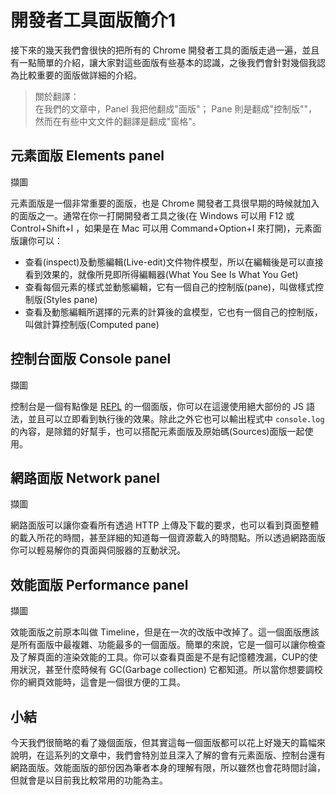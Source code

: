 # 開發者工具面版簡介1

接下來的幾天我們會很快的把所有的 Chrome 開發者工具的面版走過一遍，並且有一點簡單的介紹，讓大家對這些面版有些基本的認識，之後我們會針對幾個我認為比較重要的面版做詳細的介紹。

> 關於翻譯：  
> 在我們的文章中，Panel 我把他翻成"面版"； Pane 則是翻成"控制版""，然而在有些中文文件的翻譯是翻成"窗格"。

## 元素面版 Elements panel

擷圖

元素面版是一個非常重要的面版，也是 Chrome 開發者工具很早期的時候就加入的面版之一。通常在你一打開開發者工具之後(在 Windows 可以用 F12 或 Control+Shift+I ，如果是在 Mac 可以用 Command+Option+I 來打開)，元素面版讓你可以：

- 查看(inspect)及動態編輯(Live-edit)文件物件模型，所以在編輯後是可以直接看到效果的，就像所見即所得編輯器(What You See Is What You Get)
- 查看每個元素的樣式並動態編輯，它有一個自己的控制版(pane)，叫做樣式控制版(Styles pane)
- 查看及動態編輯所選擇的元素的計算後的盒模型，它也有一個自己的控制版，叫做計算控制版(Computed pane)


## 控制台面版 Console panel

擷圖

控制台是一個有點像是 [REPL](https://zh.wikipedia.org/wiki/%E8%AF%BB%E5%8F%96%EF%B9%A3%E6%B1%82%E5%80%BC%EF%B9%A3%E8%BE%93%E5%87%BA%E5%BE%AA%E7%8E%AF) 的一個面版，你可以在這邊使用絕大部份的 JS 語法，並且可以立即看到執行後的效果。除此之外它也可以輸出程式中 `console.log` 的內容，是除錯的好幫手，也可以搭配元素面版及原始碼(Sources)面版一起使用。

## 網路面版 Network panel
擷圖

網路面版可以讓你查看所有透過 HTTP 上傳及下載的要求，也可以看到頁面整體的載入所花的時間，甚至詳細的知道每一個資源載入的時間點。所以透過網路面版你可以輕易解你的頁面與伺服器的互動狀況。


## 效能面版 Performance panel
擷圖

效能面版之前原本叫做 Timeline，但是在一次的改版中改掉了。這一個面版應該是所有面版中最複雜、功能最多的一個面版。簡單的來說，它是一個可以讓你檢查及了解頁面的渲染效能的工具。你可以查看頁面是不是有記憶體洩漏，CUP的使用狀況，甚至什麼時候有 GC(Garbage collection) 它都知道。所以當你想要調校你的網頁效能時，這會是一個很方便的工具。


## 小結
今天我們很簡略的看了幾個面版，但其實這每一個面版都可以花上好幾天的篇幅來說明，在這系列的文章中，我們會特別並且深入了解的會有元素面版、控制台還有網路面版。效能面版的部份因為筆者本身的理解有限，所以雖然也會花時間討論，但就會是以目前我比較常用的功能為主。
